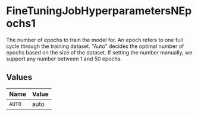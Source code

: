 # FineTuningJobHyperparametersNEpochs1

The number of epochs to train the model for. An epoch refers to one full cycle through the training dataset.
"Auto" decides the optimal number of epochs based on the size of the dataset. If setting the number manually, we support any number between 1 and 50 epochs.


## Values

| Name   | Value  |
| ------ | ------ |
| `AUTO` | auto   |